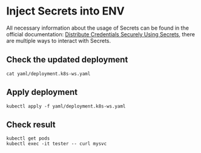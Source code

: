 # Inject Secrets into ENV 

All necessary information about the usage of Secrets can be found in the official documentation: [Distribute Credentials Securely Using Secrets](https://kubernetes.io/docs/tasks/inject-data-application/distribute-credentials-secure/), there are multiple ways to interact with Secrets. 

## Check the updated deployment

```
cat yaml/deployment.k8s-ws.yaml
```

## Apply deployment

```
kubectl apply -f yaml/deployment.k8s-ws.yaml
```

## Check result

```
kubectl get pods
kubectl exec -it tester -- curl mysvc
```

